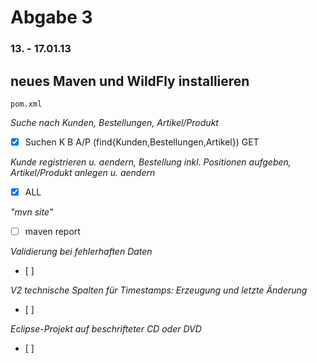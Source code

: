 Abgabe 3
====
### 13. - 17.01.13

neues Maven und WildFly installieren
-------
    pom.xml



*Suche nach Kunden, Bestellungen, Artikel/Produkt*
- [x] Suchen K B A/P (find{Kunden,Bestellungen,Artikel}) GET

*Kunde registrieren u. aendern, Bestellung inkl. Positionen aufgeben, Artikel/Produkt anlegen u. aendern*
- [x] ALL

*"mvn site"*
- [ ] maven report

*Validierung bei fehlerhaften Daten*
- [ ] 

*V2 technische Spalten für Timestamps: Erzeugung und letzte Änderung*
- [ ] 

*Eclipse-Projekt auf beschrifteter CD oder DVD*
- [ ] 
